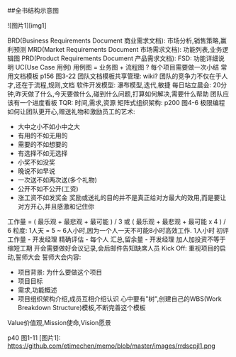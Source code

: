 ##全书结构示意图

![图片1][img1]

BRD(Business Requirements Document 商业需求文档): 市场分析,销售策略,赢利预测
MRD(Market Requirements Document 市场需求文档): 功能列表,业务逻辑图
PRD(Product Requirements Document 产品需求文档): 
FSD: 功能详细说明
UC(Use Case 用例)
用例图 = 业务图 + 流程图 ?
每个项目需要做一次小结
常用文档模板
p156 图3-22
团队文档模板共享管理: wiki?
团队的竞争力不仅在于人才,还在于流程,规则,文档
软件开发模型: 瀑布模型,迭代,敏捷
每日站立晨会: 20分钟,昨天做了什么,今天要做什么,碰到什么问题,打算如何解决,需要什么帮助
团队应该有一个进度看板
TQR: 时间,需求,资源
矩阵式组织架构: 
p200 图4-6
极限编程
如何让团队更开心,赠送礼物和激励员工的艺术:
* 大中之小不如小中之大
* 有用的不如无用的
* 需要的不如想要的
* 有选择不如无选择
* 小奖不如没奖
* 晚说不如早说
* 一次送不如两次送(多个礼物)
* 公开不如不公开(工资)
* 涨工资不如发奖金
奖励或送礼的目的并不是真正给对方最大的效用,而是要让对方开心,并且感激和记住你

工作量 = ( 最乐观 + 最悲观 + 最可能 ) / 3 或 ( 最乐观 + 最悲观 + 最可能 x 4 ) / 6
粒度: 1人天 = 5 ~ 6人小时,因为一个人一天不可能8小时高效工作. 1人小时
初评工作量 - 开发经理
精确评估 - 每个人
汇总,留余量 - 开发经理
加人加投资不等于缩短工期
开会需要做好会议记录,会后邮件告知缺席人员
Kick Off: 重视项目的启动,誓师大会
誓师大会内容:
* 项目背景: 为什么要做这个项目
* 项目目标
* 需求,功能概述
* 项目组织架构介绍,成员互相介绍认识
心中要有"树",创建自己的WBS(Work Breakdown Structure)模板,不断完善这个模板

Value价值观,Mission使命,Vision愿景

p40 图1-11
[图片1]: https://github.com/etimechen/memo/blob/master/images/rrdscpjl1.png
